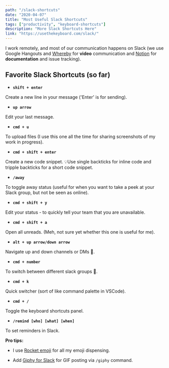 ```yaml
---
path: "/slack-shortcuts"
date: "2020-04-07"
title: "Most Useful Slack Shortcuts"
tags: ["productivity", "keyboard-shortcuts"]
description: "More Slack Shortcuts Here"
link: "https://usethekeyboard.com/slack/"
---
```


I work remotely, and most of our communication happens on Slack (we use Google Hangouts and [Whereby](https://whereby.com/user) for **video** communication and [Notion](https://www.notion.so/) for **documentation** and issue tracking).

## Favorite Slack Shortcuts (so far)

- **`shift + enter`**

Create a new line in your message ('Enter' is for sending).

- **`up arrow`**

Edit your last message.

- **`cmd + u`**

To upload files (I use this one all the time for sharing screenshots of my work in progress).

- **`cmd + shift + enter`**

Create a new code snippet. 💡Use single backticks for inline code and tripple backticks for a short code snippet.

- **`/away`**

To toggle away status (useful for when you want to take a peek at your Slack group, but not be seen as online).

- **`cmd + shift + y`**

Edit your status - to quickly tell your team that you are unavailable.

- **`cmd + shift + a`**

Open all unreads. (Meh, not sure yet whether this one is useful for me).

- **`alt + up arrow/down arrow`**

Navigate up and down channels or DMs 💪.

- **`cmd + number`**

To switch between different slack groups 💪.

- **`cmd + k`**

Quick switcher (sort of like command palette in VSCode).

- **`cmd + /`**

Toggle the keyboard shortcuts panel.

- **`/remind [who] [what] [when]`**

To set reminders in Slack.

**Pro tips:**

- I use [Rocket emoji](https://matthewpalmer.net/rocket/) for all my emoji dispensing.

- Add [Giphy for Slack](https://slack.com/intl/en-be/help/articles/204714258-Giphy-for-Slack) for GIF posting via `/giphy` command.
